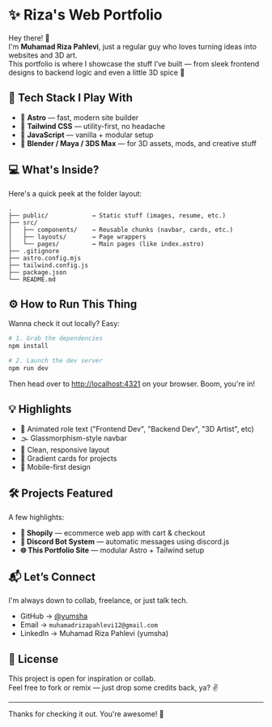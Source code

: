 
# ✨ Riza's Web Portfolio

Hey there! 👋  
I'm **Muhamad Riza Pahlevi**, just a regular guy who loves turning ideas into websites and 3D art.  
This portfolio is where I showcase the stuff I’ve built — from sleek frontend designs to backend logic and even a little 3D spice 🍥

## 🔧 Tech Stack I Play With

- 🚀 **Astro** — fast, modern site builder
- 💅 **Tailwind CSS** — utility-first, no headache
- 🧠 **JavaScript** — vanilla + modular setup
- 🎨 **Blender / Maya / 3DS Max** — for 3D assets, mods, and creative stuff

## 💻 What's Inside?

Here's a quick peek at the folder layout:

```
.
├── public/            → Static stuff (images, resume, etc.)
├── src/
│   ├── components/    → Reusable chunks (navbar, cards, etc.)
│   ├── layouts/       → Page wrappers
│   └── pages/         → Main pages (like index.astro)
├── .gitignore
├── astro.config.mjs
├── tailwind.config.js
├── package.json
└── README.md
```

## ⚙️ How to Run This Thing

Wanna check it out locally? Easy:

```bash
# 1. Grab the dependencies
npm install

# 2. Launch the dev server
npm run dev
```

Then head over to [http://localhost:4321](http://localhost:4321) on your browser. Boom, you're in!

## 💡 Highlights

- 🔁 Animated role text ("Frontend Dev", "Backend Dev", "3D Artist", etc)
- 🌫️ Glassmorphism-style navbar
- 🎯 Clean, responsive layout
- 🎨 Gradient cards for projects
- 📱 Mobile-first design

## 🛠️ Projects Featured

A few highlights:

- **🛒 Shopily** — ecommerce web app with cart & checkout  
- **🤖 Discord Bot System** — automatic messages using discord.js  
- **🌐 This Portfolio Site** — modular Astro + Tailwind setup

## 📬 Let’s Connect

I'm always down to collab, freelance, or just talk tech.

- GitHub → [@yumsha](https://github.com/yumsha)
- Email → `muhamadrizapahlevi12@gmail.com`
- LinkedIn → Muhamad Riza Pahlevi (yumsha)

## 🪪 License

This project is open for inspiration or collab.  
Feel free to fork or remix — just drop some credits back, ya? ✌️

---

Thanks for checking it out. You're awesome! 🚀
